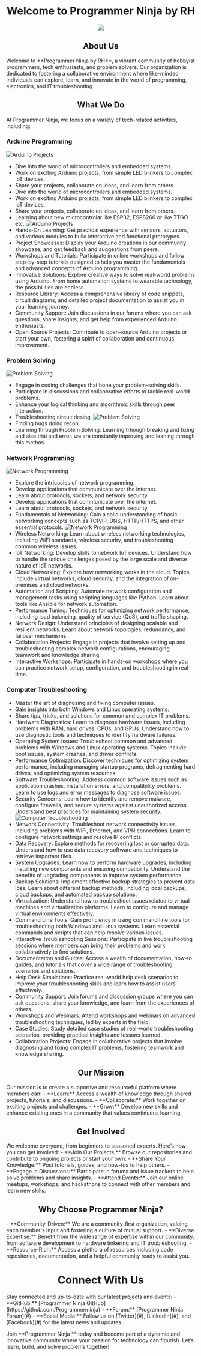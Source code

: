 
<h1 align="center">Welcome to Programmer Ninja by RH</h1>
<div align="center">
	<img src="https://github.com/ProgrammerNinja/.github/blob/main/img/logo/logo.150x150.png">
</div>

<h2 align="center"> About Us</h2>
Welcome to **Programmer Ninja by RH**, a vibrant community of hobbyist programmers, tech enthusiasts, and problem solvers. Our organization is dedicated to fostering a collaborative environment where like-minded individuals can explore, learn, and innovate in the world of programming, electronics, and IT troubleshooting.

<h2 align="center"> What We Do </h2>
At Programmer Ninja, we focus on a variety of tech-related activities, including:

### Arduino Programming
![Arduino Projects](https://github.com/ProgrammerNinja/.github/blob/main/img/AD.jpg)
- Dive into the world of microcontrollers and embedded systems.
- Work on exciting Arduino projects, from simple LED blinkers to complex IoT devices.
- Share your projects, collaborate on ideas, and learn from others.
- Dive into the world of microcontrollers and embedded systems.
- Work on exciting Arduino projects, from simple LED blinkers to complex IoT devices.
- Share your projects, collaborate on ideas, and learn from others.
- Learning about new microcontrolar like ESP32, ESP8266 or like TTGO etc.
![Arduino Projects](https://github.com/ProgrammerNinja/.github/blob/main/img/AD3.jpg)
- Hands-On Learning: Get practical experience with sensors, actuators, and various modules to build interactive and functional prototypes.
- Project Showcases: Display your Arduino creations in our community showcase, and get feedback and suggestions from peers.
- Workshops and Tutorials: Participate in online workshops and follow step-by-step tutorials designed to help you master the fundamentals and advanced concepts of Arduino programming.
- Innovative Solutions: Explore creative ways to solve real-world problems using Arduino. From home automation systems to wearable technology, the possibilities are endless.
- Resource Library: Access a comprehensive library of code snippets, circuit diagrams, and detailed project documentation to assist you in your learning journey.
- Community Support: Join discussions in our forums where you can ask questions, share insights, and get help from experienced Arduino enthusiasts.
- Open Source Projects: Contribute to open-source Arduino projects or start your own, fostering a spirit of collaboration and continuous improvement.
### Problem Solving
![Problem Solving](https://github.com/ProgrammerNinja/.github/blob/main/img/PS3.jpg)
- Engage in coding challenges that hone your problem-solving skills.
- Participate in discussions and collaborative efforts to tackle real-world problems.
- Enhance your logical thinking and algorithmic skills through peer interaction.
- Troubleshooting circuit desing.
![Problem Solving](https://github.com/ProgrammerNinja/.github/blob/main/img/PS2.jpg)
- Finding bugs doing recon.
- Learning through Problem Solving.
Learning trhough breaking and fixing and also trial and error. we are constantly improving and leaning through this methos.
### Network Programming
![Network Programming](https://github.com/ProgrammerNinja/.github/blob/main/img/NP3.jpg)
- Explore the intricacies of network programming.
- Develop applications that communicate over the internet.
- Learn about protocols, sockets, and network security.
- Develop applications that communicate over the internet.
- Learn about protocols, sockets, and network security.
- Fundamentals of Networking: Gain a solid understanding of basic networking concepts such as TCP/IP, DNS, HTTP/HTTPS, and other essential protocols.
![Network Programming](https://github.com/ProgrammerNinja/.github/blob/main/img/NP2.jpg)
- Wireless Networking: Learn about wireless networking technologies, including WiFi standards, wireless security, and troubleshooting common wireless issues.
- IoT Networking: Develop skills to network IoT devices. Understand how to handle the unique challenges posed by the large scale and diverse nature of IoT networks.
- Cloud Networking: Explore how networking works in the cloud. Topics include virtual networks, cloud security, and the integration of on-premises and cloud networks.
- Automation and Scripting: Automate network configuration and management tasks using scripting languages like Python. Learn about tools like Ansible for network automation.
- Performance Tuning: Techniques for optimizing network performance, including load balancing, quality of service (QoS), and traffic shaping.
- Network Design: Understand principles of designing scalable and resilient networks. Learn about network topologies, redundancy, and failover mechanisms.
- Collaboration Projects: Engage in projects that involve setting up and troubleshooting complex network configurations, encouraging teamwork and knowledge sharing.
- Interactive Workshops: Participate in hands-on workshops where you can practice network setup, configuration, and troubleshooting in real-time.
### Computer Troubleshooting
- Master the art of diagnosing and fixing computer issues.
- Gain insights into both Windows and Linux operating systems.
- Share tips, tricks, and solutions for common and complex IT problems.
- Hardware Diagnostics: Learn to diagnose hardware issues, including problems with RAM, hard drives, CPUs, and GPUs. Understand how to use diagnostic tools and techniques to identify hardware failures.
- Operating System Issues: Troubleshoot common and advanced problems with Windows and Linux operating systems. Topics include boot issues, system crashes, and driver conflicts.
- Performance Optimization: Discover techniques for optimizing system performance, including managing startup programs, defragmenting hard drives, and optimizing system resources.
- Software Troubleshooting: Address common software issues such as application crashes, installation errors, and compatibility problems. Learn to use logs and error messages to diagnose software issues.
- Security Concerns: Learn how to identify and remove malware, configure firewalls, and secure systems against unauthorized access. Understand best practices for maintaining system security.
![Computer Troubleshooting](https://github.com/ProgrammerNinja/.github/blob/main/img/CT.jpg)
- Network Connectivity: Troubleshoot network connectivity issues, including problems with WiFi, Ethernet, and VPN connections. Learn to configure network settings and resolve IP conflicts.
- Data Recovery: Explore methods for recovering lost or corrupted data. Understand how to use data recovery software and techniques to retrieve important files.
- System Upgrades: Learn how to perform hardware upgrades, including installing new components and ensuring compatibility. Understand the benefits of upgrading components to improve system performance.
- Backup Solutions: Implement effective backup strategies to prevent data loss. Learn about different backup methods, including local backups, cloud backups, and automated backup solutions.
- Virtualization: Understand how to troubleshoot issues related to virtual machines and virtualization platforms. Learn to configure and manage virtual environments effectively.
- Command Line Tools: Gain proficiency in using command line tools for troubleshooting both Windows and Linux systems. Learn essential commands and scripts that can help resolve various issues.
- Interactive Troubleshooting Sessions: Participate in live troubleshooting sessions where members can bring their problems and work collaboratively to find solutions.
- Documentation and Guides: Access a wealth of documentation, how-to guides, and tutorials that cover a wide range of troubleshooting scenarios and solutions.
- Help Desk Simulations: Practice real-world help desk scenarios to improve your troubleshooting skills and learn how to assist users effectively.
- Community Support: Join forums and discussion groups where you can ask questions, share your knowledge, and learn from the experiences of others.
- Workshops and Webinars: Attend workshops and webinars on advanced troubleshooting techniques, led by experts in the field.
- Case Studies: Study detailed case studies of real-world troubleshooting scenarios, providing practical insights and lessons learned.
- Collaboration Projects: Engage in collaborative projects that involve diagnosing and fixing complex IT problems, fostering teamwork and knowledge sharing.

<h2 align="center"> Our Mission </h2>
Our mission is to create a supportive and resourceful platform where members can:
- **Learn:** Access a wealth of knowledge through shared projects, tutorials, and discussions.
- **Collaborate:** Work together on exciting projects and challenges.
- **Grow:** Develop new skills and enhance existing ones in a community that values continuous learning.

<h2 align="center"> Get Involved </h2>
We welcome everyone, from beginners to seasoned experts. Here’s how you can get involved:
- **Join Our Projects:** Browse our repositories and contribute to ongoing projects or start your own.
- **Share Your Knowledge:** Post tutorials, guides, and how-tos to help others.
- **Engage in Discussions:** Participate in forums and issue trackers to help solve problems and share insights.
- **Attend Events:** Join our online meetups, workshops, and hackathons to connect with other members and learn new skills.

<h2 align="center"> Why Choose Programmer Ninja? </h2>
- **Community-Driven:** We are a community-first organization, valuing each member's input and fostering a culture of mutual support.
- **Diverse Expertise:** Benefit from the wide range of expertise within our community, from software development to hardware tinkering and IT troubleshooting.
- **Resource-Rich:** Access a plethora of resources including code repositories, documentation, and a helpful community ready to assist you.

<h1 align="center"> Connect With Us</h1>
Stay connected and up-to-date with our latest projects and events:
- **GitHub:** [Programmer Ninja GitHub](https://github.com/Programmerninja)
- **Forum:** [Programmer Ninja Forum](#)
- **Social Media:** Follow us on [Twitter](#), [LinkedIn](#), and [Facebook](#) for the latest news and updates.

Join **Programmer Ninja ** today and become part of a dynamic and innovative community where your passion for technology can flourish. Let’s learn, build, and solve problems together!
